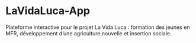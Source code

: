 # LaVidaLuca-App
Plateforme interactive pour le projet La Vida Luca : formation des jeunes en MFR, développement d’une agriculture nouvelle et insertion sociale.
